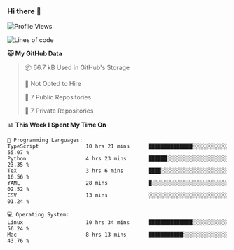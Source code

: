 ### Hi there 👋

<!--
**huayuan4396/huayuan4396** is a ✨ _special_ ✨ repository because its `README.md` (this file) appears on your GitHub profile.

Here are some ideas to get you started:

- 🔭 I’m currently working on ...
- 🌱 I’m currently learning ...
- 👯 I’m looking to collaborate on ...
- 🤔 I’m looking for help with ...
- 💬 Ask me about ...
- 📫 How to reach me: ...
- 😄 Pronouns: ...
- ⚡ Fun fact: ...
-->

<!--START_SECTION:waka-->
![Profile Views](http://img.shields.io/badge/Profile%20Views-1-blue)

![Lines of code](https://img.shields.io/badge/From%20Hello%20World%20I%27ve%20Written-228.4%20thousand%20lines%20of%20code-blue)

**🐱 My GitHub Data** 

> 📦 66.7 kB Used in GitHub's Storage 
 > 
> 🚫 Not Opted to Hire
 > 
> 📜 7 Public Repositories 
 > 
> 🔑 7 Private Repositories 
 > 
📊 **This Week I Spent My Time On** 

```text
💬 Programming Languages: 
TypeScript               10 hrs 21 mins      ██████████████░░░░░░░░░░░   55.07 % 
Python                   4 hrs 23 mins       ██████░░░░░░░░░░░░░░░░░░░   23.35 % 
TeX                      3 hrs 6 mins        ████░░░░░░░░░░░░░░░░░░░░░   16.56 % 
YAML                     28 mins             █░░░░░░░░░░░░░░░░░░░░░░░░   02.52 % 
CSV                      13 mins             ░░░░░░░░░░░░░░░░░░░░░░░░░   01.24 % 

💻 Operating System: 
Linux                    10 hrs 34 mins      ██████████████░░░░░░░░░░░   56.24 % 
Mac                      8 hrs 13 mins       ███████████░░░░░░░░░░░░░░   43.76 % 
```


<!--END_SECTION:waka-->
